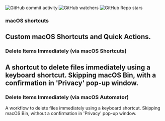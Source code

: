 ![GitHub commit activity](https://img.shields.io/github/commit-activity/m/heartshapedbox/macos-tweaks?color=5955E8&label=commits)
![GitHub watchers](https://img.shields.io/github/watchers/heartshapedbox/macos-tweaks?color=5955E8&logo=github)
![GitHub Repo stars](https://img.shields.io/github/stars/heartshapedbox/macos-tweaks?color=5955E8&logo=github)

### macOS shortcuts
Custom macOS Shortcuts and Quick Actions.
<br/>
-
### Delete Items Immediately (via macOS Shortcuts)
A shortcut to delete files immediately using a keyboard shortcut. Skipping macOS Bin, with a confirmation in 'Privacy' pop-up window.
<br/>
-
### Delete Items Immediately (via macOS Automator)
A workflow to delete files immediately using a keyboard shortcut. Skipping macOS Bin, without a confirmation in 'Privacy' pop-up window.
